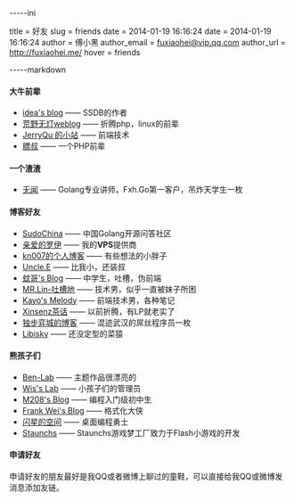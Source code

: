 -----ini

title = 好友
slug = friends
date = 2014-01-19 16:16:24
date = 2014-01-19 16:16:24
author = 傅小黑
author_email = fuxiaohei@vip.qq.com
author_url = http://fuxiaohei.me/
hover = friends

-----markdown

#### 大牛前辈

* [idea's blog](http://www.ideawu.net/blog/) —— SSDB的作者
* [荒野无灯weblog](http://ihacklog.com/) —— 折腾php，linux的前辈
* [JerryQu 的小站](https://www.imququ.com/) —— 前端技术
* [膘叔](http://www.neatstudio.com/) —— 一个PHP前辈

#### 一个渣渣

* [无闻](http://wuwen.org/) —— Golang专业讲师，Fxh.Go第一客户，吊炸天学生一枚

#### 博客好友

* [SudoChina](http://sudochina.com) —— 中国Golang开源问答社区
* [亲爱的罗伊](http://www.dearroy.com/) —— 我的**VPS**提供商
* [kn007的个人博客](http://kn007.net/) —— 有些想法的小胖子
* [Uncle.E](http://shaoao.me/) —— 比我小，还装叔
* [蚊哥's Blog](http://www.wenge123.com/) —— 中学生，吐槽，伪前端
* [MR.Lin-吐槽地](http://www.linyousai.cn) —— 技术男，似乎一直被妹子所困
* [Kayo's Melody](http://kayosite.com/) —— 前端技术男，各种笔记
* [Xinsenz茶话](http://www.xinsenz.com/) —— 以前折腾，有LP就老实了
* [独步弈城的博客](http://www.dinghaijun.com/) —— 混迹武汉的屌丝程序员一枚
* [Libisky](http://libisky.com/) —— 还没定型的菜猿

#### 熊孩子们

* [Ben-Lab](http://ben-lab.com/links/) —— 主题作品很漂亮的
* [Wis's Lab](http://wislab.net/) —— 小孩子们的管理员
* [M208's Blog](http://m208.pw/) —— 编程入门级初中生
* [Frank Wei's Blog](http://iamfrankwei.com/) —— 格式化大侠
* [闪星的空间](http://shansing.com/) —— 桌面编程勇士
* [Staunchs](http://www.staunchs.com/) ——  Staunchs游戏梦工厂致力于Flash小游戏的开发


#### 申请好友

申请好友的朋友最好是我QQ或者微博上聊过的童鞋，可以直接给我QQ或微博发消息添加友链。
